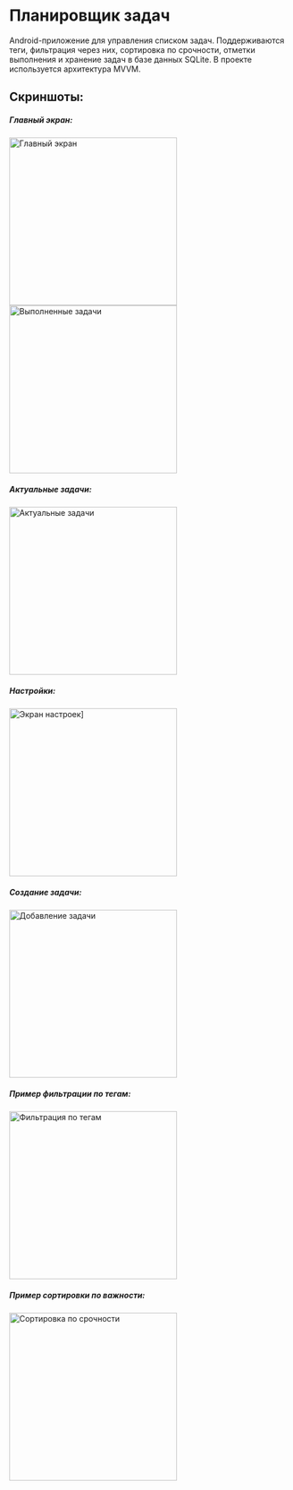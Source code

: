 # Планировщик задач

Android-приложение для управления списком задач.
Поддерживаются теги, фильтрация через них, сортировка по срочности, отметки выполнения и хранение задач в базе данных SQLite.
В проекте используется архитектура MVVM.

## Скриншоты:

##### Главный экран:

<img src="images/main.png" alt="Главный экран" width="300"/>

<img src="images/main-done.png" alt="Выполненные задачи" width="300"/>

##### Актуальные задачи:

<img src="images/actual.png" alt="Актуальные задачи" width="300"/>

##### Настройки:

<img src="images/settings.png" alt="Экран настроек]" width="300"/>

##### Создание задачи:

<img src="images/create.png" alt="Добавление задачи" width="300"/>

##### Пример фильтрации по тегам:

<img src="images/filter-example.png" alt="Фильтрация по тегам" width="300"/>

##### Пример сортировки по важности:

<img src="images/urgency-sort.png" alt="Сортировка по срочности" width="300"/>